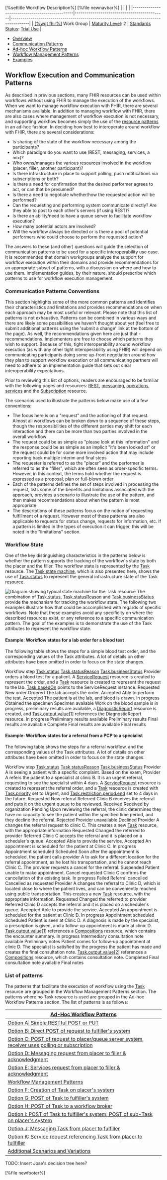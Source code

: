 \[%settitle Workflow Description%\]
\[%file newnavbar%\]
|                                                |                                             |                                                                                       |
|------------------------------------------------|---------------------------------------------|---------------------------------------------------------------------------------------|
| [\[%wgt fhir%\]](%5B%wg%20fhir%%5D) Work Group | [Maturity Level](versions.html#maturity): 2 | [Standards Status](versions.html#std-process): [Trial Use](versions.html#std-process) |

-   [Overview](workflow.html)
-   [Communication Patterns](#)
-   [Ad-hoc Workflow Patterns](workflow-ad-hoc.html)
-   [Workflow Management Patterns](workflow-management.html)
-   [Examples](workflow-examples.html)

<span id="root"></span>
Workflow Execution and Communication Patterns
---------------------------------------------

As described in previous sections, many FHIR resources can be used within workflows without using FHIR to manage the execution of the workflows. When we want to manage workflow execution with FHIR, there are several mechanisms available. In addition to managing workflow with FHIR, there are also cases where management of workflow execution is not necessary, and supporting workflow becomes simply the use of the [resource patterns](workflow.html#respatterns) in an ad-hoc fashion. In deciding how best to interoperate around workflow with FHIR, there are several considerations:

-   Is sharing of the state of the workflow necessary among the participants?
-   Which paradigm do you want to use (REST, messaging, services, a mix)?
-   Who owns/manages the various resources involved in the workflow (placer, filler, another participant)?
-   Is there infrastructure in place to support polling, push notifications via subscriptions or both?
-   Is there a need for confirmation that the desired performer agrees to act, or can that be presumed?
-   Is there a need to negotiate whether/how the requested action will be performed?
-   Can the requesting and performing system communicate directly? Are they able to post to each other's servers (if using REST)?
-   Is there an ability/need to have a queue server to facilitate workflow execution?
-   How many potential actors are involved?
-   Will the workflow always be directed or is there a pool of potential performers who could choose to perform the requested action?

The answers to these (and other) questions will guide the selection of communication patterns to be used for a specific interoperability use case. It is recommended that domain workgroups analyze the support for workflow execution within their domains and provide recommendations for an appropriate subset of patterns, with a discussion on where and how to use them. Implementation guides, by their nature, should prescribe which patterns to use for workflow execution management.

<span id="commpatternsoverview"></span>
### Communication Patterns Conventions

This section highlights some of the more common patterns and identifies their characteristics and limitations and provides recommendations on when each approach may be most useful or relevant. Please note that this list of patterns is not exhaustive. Patterns can be combined in various ways and there are likely some possibilities we haven't thought about yet (feel free to submit additional patterns using the 'submit a change' link at the bottom of the page). As well, the recommendations given here are just that - recommendations. Implementers are free to choose which patterns they wish to support. Because of this, tight interoperability around workflow execution (as with any other tight interoperability using FHIR) will depend on communicating participants doing some up-front negotiation around how they plan to support workflow execution or all communicating partners will need to adhere to an implementation guide that sets out clear interoperability expectations.

Prior to reviewing this list of options, readers are encouraged to be familiar with the following pages and resources: [REST](http.html), [messaging](messaging.html), [operations](operations.html), [services](services.html) and the [Subscription](subscription.html) resource.

The scenarios used to illustrate the patterns below make use of a few conventions:

-   The focus here is on a "request" and the actioning of that request. Almost all workflows can be broken down to a sequence of these steps, though the responsibilities of the different parties may shift for each interaction and there can be more than two parties involved in the overall workflow
-   The request could be as simple as "please look at this information" and the response could be as simple as an implicit "it's been looked at" or the request could be for some more involved action that may include reporting back multiple interim and final steps
-   The requester is referred to as the "placer" and the performer is referred to as the "filler", which are often seen as order-specific terms. However, in this context, the terms hold whether the request is expressed as a proposal, plan or full-blown order
-   Each of the patterns defines the set of steps involved in processing the request, lists some of the benefits and limitations associated with the approach, provides a scenario to illustrate the use of the pattern, and then makes recommendations about when the pattern is most appropriate
-   The descriptions of these patterns focus on the notion of requesting fulfillment of a request. However most of these patterns are also applicable to requests for status change, requests for information, etc. If a pattern is limited in the types of execution it can trigger, this will be noted in the "limitations" section.

### Workflow State

One of the key distinguishing characteristics in the patterns below is whether the pattern supports the tracking of the workflow's state by both the placer and the filler. The workflow state is represented by the [Task](task.html) resource. The [Task state machine](task.html#statemachine), which is also presented here, shows the use of [Task.status](task-definitions.html#Task.status) to represent the general infrastructure state of the Task resource.

![Diagram showing typical state machine for the Task resource](task-state-machine.svg)
The combination of [Task.status](task-definitions.html#Task.status), [Task.statusReason](task-definitions.html#Task.statusReason) and [Task.businessStatus](task-definitions.html#Task.businessStatus) provide the mechanism for tracking the workflow state. The following two examples illustrate how that could be accomplished with regards of specific workflows. Note that these examples avoid any specificity on where the described resources exist, or any reference to a specific communication pattern. The goal of the examples is to demonstrate the use of the Task attributes to represent the workflow state.

#### Example: Workflow states for a lab order for a blood test

The following table shows the steps for a simple blood test order, and the corresponding values of the Task attributes. A lot of details on other attributes have been omitted in order to focus on the state changes.

Workflow step
[Task.status](task-definitions.html#Task.status)
[Task.statusReason](task-definitions.html#Task.statusReason)
[Task.businessStatus](task-definitions.html#Task.businessStatus)
Provider orders a blood test for a patient. A [ServiceRequest](servicerequest.html) resource is created to represent the order, and a [Task](task.html) resource is created to represent the request to the lab. [Task.basedOn](task-definitions.html#Task.basedOn) points to the ServiceRequest instance.
Requested
New order
Ordered
The lab accepts the order.
Accepted
Able to perform the test.
Accepted
The patient is at the lab, and blood is drawn.
In progress
Obtained the specimen
Specimen available
Work on the blood sample is in progress, preliminary results are available, a [DiagnosticReport](diagnosticreport.html) resource is created, and [Task.output.value\[1\]](task-definitions.html#Task.output.value_x_) references the DiagnosticReport resource.
In progress
Preliminary results available
Preliminary results
Final results are available
Complete
Final results are available
Final results
#### Example: Workflow states for a referral from a PCP to a specialist

The following table shows the steps for a referral workflow, and the corresponding values of the Task attributes. A lot of details on other attributes have been omitted in order to focus on the state changes.

Workflow step
[Task.status](task-definitions.html#Task.status)
[Task.statusReason](task-definitions.html#Task.statusReason)
[Task.businessStatus](task-definitions.html#Task.businessStatus)
Provider A is seeing a patient with a specific complaint. Based on the exam, Provider A refers the patient to a specialist at clinic B. It is an urgent referral, requesting to see the specialist within 4 days. A [ServiceRequest](servicerequest.html) resource is created to represent the referral order, and a [Task](task.html) resource is created with [Task.priority](task-definitions.html#Task.priority) set to Urgent, and [Task.restriction.period.end](task-definitions.html#Task.restriction.period) set to 4 days in the future.
Requested
New referral
Referred
Clinic B receives the referral and puts it on the urgent queue to be reviewed.
Received
Received by organization
Pending
Upon reviewing the referral, the clinic determines they have no capacity to see the patient within the specified time period, and they decline the referral.
Rejected
Provider unavailable
Declined
Provider A changes the referral request to clinic C. This creates a new [Task](task.html) resource, with the appropriate information
Requested
Changed the referred to provider
Referred
Clinic C accepts the referral and it is placed on a scheduler's queue.
Accepted
Able to provide the service.
Accepted
An appointment is scheduled for the patient at Clinic C.
In progress
Appointment scheduled
Scheduled
Soon after the appointment is scheduled, the patient calls provider A to ask for a different location for the referral appointment, as he lost his transportation, and he cannot reach Clinic C. The provider requests a cancel for the referral.
Suspended
Patient unable to make appointment.
Cancel requested
Clinic C confirms the cancellation of the existing task.
In progress
Failed
Referral cancelled
Cancelled as requested
Provider A changes the referral to Clinic D, which is located close to where the patient lives, and can be conveniently reached using public transportation. This creates a new [Task](task.html) resource, with the appropriate information.
Requested
Changed the referred to provider
Referred
Clinic D accepts the referral and it is placed on a scheduler's queue.
Accepted
Able to provide the service.
Accepted
An appointment is scheduled for the patient at Clinic D.
In progress
Appointment scheduled
Scheduled
Patient is seen at Clinic D. A diagnosis is made by the specialist, a prescription is given, and a follow-up appointment is made at clinic D. [Task.output.value\[1\]](task-definitions.html#Task.output.value_x_) references a [Compositions](composition.html) resource, which contains the encounter summary.
In progress
Intermediary consultation note available
Preliminary notes
Patient comes for follow-up appointment at clinic D. The specialist is satisfied by the progress the patient has made and creates the final consultation note. [Task.output.value\[2\]](task-definitions.html#Task.output.value_x_) references a [Compositions](composition.html) resource, which contains consultation note.
Completed
Final consultation note available
Final notes
<span id="commpatternslist"></span>
### List of patterns

The patterns that facilitate the execution of workflow using the [Task](task.html) resource are grouped in the Workflow Management Patterns section. The patterns where no Task resource is used are grouped in the Ad-hoc Workflow Patterns section. The list of patterns is as follows:

| [Ad-Hoc Workflow Patterns](workflow-ad-hoc.html)                                                                               |
|--------------------------------------------------------------------------------------------------------------------------------|
| [Option A: Simple RESTful POST or PUT](workflow-ad-hoc.html#optiona)                                                           |
| [Option B: Direct POST of request to fulfiller's system](workflow-ad-hoc.html#optionb)                                         |
| [Option C: POST of request to placer/queue server system, receiver uses polling or subscription](workflow-ad-hoc.html#optionc) |
| [Option D: Messaging request from placer to filler & acknowledgment](workflow-ad-hoc.html#optiond)                             |
| [Option E: Services request from placer to filler & acknowledgment](workflow-ad-hoc.html#optione)                              |
| [Workflow Management Patterns](workflow-management.html)                                                                       |
| [Option F: Creation of Task on placer's system](workflow-management.html#optionf)                                              |
| [Option G: POST of Task to fulfiller's system](workflow-management.html#optiong)                                               |
| [Option H: POST of Task to a workflow broker](workflow-management.html#optionh)                                                |
| [Option I: POST of Task to fulfiller's system, POST of sub-Task on placer's system](workflow-management.html#optioni)          |
| [Option J: Messaging Task from placer to fulfiller](workflow-management.html#optionj)                                          |
| [Option K: Service request referencing Task from placer to fullfiller](workflow-management.html#optionk)                       |
| [Additional Scenarios and Variations](workflow-ad-hoc.html#additional)                                                         |

TODO: Insert Jose's decision tree here?

\[%file newfooter%\]
